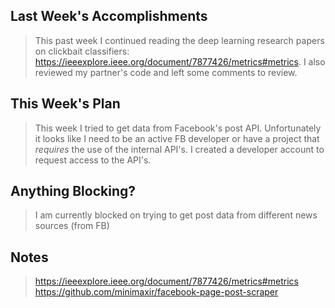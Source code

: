 ## Last Week's Accomplishments

> This past week I continued reading the deep learning research papers on clickbait classifiers: https://ieeexplore.ieee.org/document/7877426/metrics#metrics.
> I also reviewed my partner's code and left some comments to review.

## This Week's Plan

> This week I tried to get data from Facebook's post API. Unfortunately it looks like I need to be an active FB developer or have a project that *requires* the use of the internal API's.
> I created a developer account to request access to the API's.

## Anything Blocking?

> I am currently blocked on trying to get post data from different news sources (from FB)

## Notes

> https://ieeexplore.ieee.org/document/7877426/metrics#metrics \
> https://github.com/minimaxir/facebook-page-post-scraper

